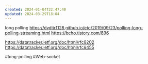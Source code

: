 ```yaml
---
created: 2024-01-04T22:47:40
updated: 2024-03-29T18:04
---
```

long polling
https://dydtjr1128.github.io/etc/2019/09/23/polling-long-polling-streaming.html
https://bcho.tistory.com/896

https://datatracker.ietf.org/doc/html/rfc6202
https://datatracker.ietf.org/doc/html/rfc6455


#long-polling
#Web-socket
